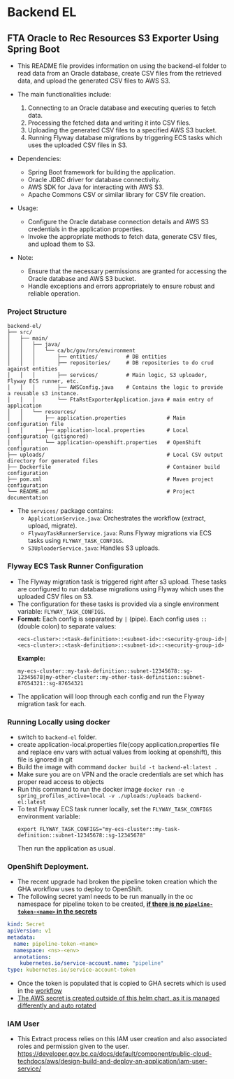 # Backend EL

## FTA Oracle to Rec Resources S3 Exporter Using Spring Boot

- This README file provides information on using the backend-el folder to read
  data from an Oracle database, create CSV files from the retrieved data, and
  upload the generated CSV files to AWS S3.

- The main functionalities include:

  1. Connecting to an Oracle database and executing queries to fetch data.
  2. Processing the fetched data and writing it into CSV files.
  3. Uploading the generated CSV files to a specified AWS S3 bucket.
  4. Running Flyway database migrations by triggering ECS tasks which uses the
     uploaded CSV files in S3.

- Dependencies:

  - Spring Boot framework for building the application.
  - Oracle JDBC driver for database connectivity.
  - AWS SDK for Java for interacting with AWS S3.
  - Apache Commons CSV or similar library for CSV file creation.

- Usage:

  - Configure the Oracle database connection details and AWS S3 credentials in
    the application properties.
  - Invoke the appropriate methods to fetch data, generate CSV files, and upload
    them to S3.

- Note:
  - Ensure that the necessary permissions are granted for accessing the Oracle
    database and AWS S3 bucket.
  - Handle exceptions and errors appropriately to ensure robust and reliable
    operation.

### Project Structure

```
backend-el/
├── src/
│   ├── main/
│   │   ├── java/
│   │   │   └── ca/bc/gov/nrs/environment
│   │   │       ├── entities/         # DB entities
│   │   │       ├── repositories/     # DB repositories to do crud against entities
│   │   │       ├── services/         # Main logic, S3 uploader, Flyway ECS runner, etc.
│   │   │       ├── AWSConfig.java    # Contains the logic to provide a reusable s3 instance.
│   │   │       └── FtaRstExporterApplication.java # main entry of application
│   │   └── resources/
│   │       ├── application.properties             # Main configuration file
│   │       ├── application-local.properties       # Local configuration (gitignored)
│   │       └── application-openshift.properties   # OpenShift configuration
├── uploads/                                       # Local CSV output directory for generated files
├── Dockerfile                                     # Container build configuration
├── pom.xml                                        # Maven project configuration
└── README.md                                      # Project documentation
```

- The `services/` package contains:
  - `ApplicationService.java`: Orchestrates the workflow (extract, upload,
    migrate).
  - `FlywayTaskRunnerService.java`: Runs Flyway migrations via ECS tasks using
    `FLYWAY_TASK_CONFIGS`.
  - `S3UploaderService.java`: Handles S3 uploads.

### Flyway ECS Task Runner Configuration

- The Flyway migration task is triggered right after s3 upload. These tasks are
  configured to run database migrations using Flyway which uses the uploaded CSV
  files on S3.
- The configuration for these tasks is provided via a single environment
  variable: `FLYWAY_TASK_CONFIGS`.
- **Format:** Each config is separated by `|` (pipe). Each config uses `::`
  (double colon) to separate values:
  ```
  <ecs-cluster>::<task-definition>::<subnet-id>::<security-group-id>|<ecs-cluster>::<task-definition>::<subnet-id>::<security-group-id>
  ```
  **Example:**
  ```
  my-ecs-cluster::my-task-definition::subnet-12345678::sg-12345678|my-other-cluster::my-other-task-definition::subnet-87654321::sg-87654321
  ```
- The application will loop through each config and run the Flyway migration
  task for each.

### Running Locally using docker

- switch to `backend-el` folder.
- create application-local.properties file(copy application.properties file and
  replace env vars with actual values from looking at openshift), this file is
  ignored in git
- Build the image with command `docker build -t backend-el:latest .`
- Make sure you are on VPN and the oracle credentials are set which has proper
  read access to objects
- Run this command to run the docker image
  `docker run -e spring_profiles_active=local -v ./uploads:/uploads backend-el:latest`
- To test Flyway ECS task runner locally, set the `FLYWAY_TASK_CONFIGS`
  environment variable:
  ```
  export FLYWAY_TASK_CONFIGS="my-ecs-cluster::my-task-definition::subnet-12345678::sg-12345678"
  ```
  Then run the application as usual.

### OpenShift Deployment.

- The recent upgrade had broken the pipeline token creation which the GHA
  workflow uses to deploy to OpenShift.
- The following secret yaml needs to be run manually in the oc namespace for
  pipeline token to be created, <b><u>if there is no `pipeline-token-<name>` in
  the secrets</u></b>

```yaml
kind: Secret
apiVersion: v1
metadata:
  name: pipeline-token-<name>
  namespace: <ns>-<env>
  annotations:
    kubernetes.io/service-account.name: "pipeline"
type: kubernetes.io/service-account-token
```

- Once the token is populated that is copied to GHA secrets which is used in the
  [workflow](../.github/workflows/build-deploy-el-openshift.yml)
- [The AWS secret is created outside of this helm chart, as it is managed differently and auto rotated](../.github/workflows/openshift-oracle-s3-sync.yml)

### IAM User

- This Extract process relies on this IAM user creation and also associated
  roles and permission given to the user.
  https://developer.gov.bc.ca/docs/default/component/public-cloud-techdocs/aws/design-build-and-deploy-an-application/iam-user-service/
